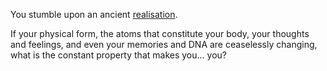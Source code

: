 You stumble upon an ancient [realisation](https://youtu.be/kVAHXiKjgRo).

If your physical form, the atoms that constitute your body, your thoughts and feelings, 
and even your memories and DNA are ceaselessly changing, what is the constant property 
that makes you... you?
